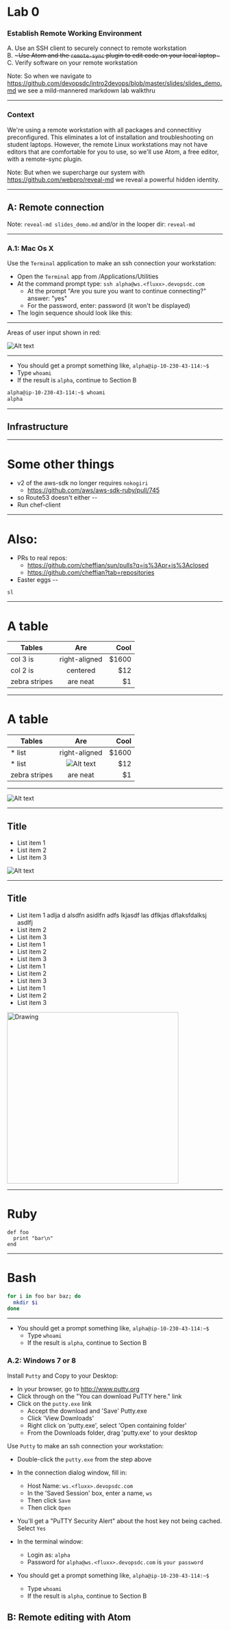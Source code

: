 # Lab 0

### Establish Remote Working Environment

A. Use an SSH client to securely connect to remote workstation<br>
B. ~~~Use Atom and the `remote-sync` plugin to edit code on your local laptop~~~<br>
C. Verify software on your remote workstation

Note: So when we navigate to https://github.com/devopsdc/intro2devops/blob/master/slides/slides_demo.md we see a mild-mannered markdown lab walkthru

----

### Context

We're using a remote workstation with all packages and connectitivy
preconfigured. This eliminates a lot of installation and troubleshooting on
student laptops. However, the remote Linux workstations may not have editors
that are comfortable for you to use, so we'll use Atom, a free editor, with a
remote-sync plugin.

Note: But when we supercharge our system with https://github.com/webpro/reveal-md we reveal a powerful hidden identity.

----

<!-- .slide: data-background="#000000" -->

## A: Remote connection

Note: `reveal-md slides_demo.md` and/or in the looper dir: `reveal-md`

----

<!-- .slide: data-background="#ffffff" -->

### A.1: Mac Os X

Use the `Terminal` application to make an ssh connection your workstation:

- Open the `Terminal` app from /Applications/Utilities
- At the command prompt type: `ssh alpha@ws.<fluxx>.devopsdc.com`
  - At the prompt "Are you sure you want to continue connecting?" answer: "yes"
  - For the password, enter: password (it won't be displayed)
 - The login sequence should look like this:

----


Areas of user input shown in red:

![Alt text](images/putty.png)

----

- You should get a prompt something like, `alpha@ip-10-230-43-114:~$ `
 - Type `whoami`
 - If the result is `alpha`, continue to Section B

```bash
alpha@ip-10-230-43-114:~$ whoami
alpha
```

----


<!-- .slide: data-background="http://static.guim.co.uk/sys-images/Arts/Arts_/Pictures/2015/2/18/1424262922461/Exodus-II-Dubai-UAE-2010--001.jpg" -->

## Infrastructure


----


# Some other things

* v2 of the aws-sdk no longer requires `nokogiri`
  * https://github.com/aws/aws-sdk-ruby/pull/745
* so Route53 doesn't either --
* Run chef-client

----

# Also:

- PRs to real repos:
  - https://github.com/cheffian/sun/pulls?q=is%3Apr+is%3Aclosed
  - https://github.com/cheffian?tab=repositories
- Easter eggs --
```
sl
```

---


# A table

| Tables        | Are           | Cool  |
| ------------- |:-------------:| -----:|
| col 3 is      | right-aligned | $1600 |
| col 2 is      | centered      |   $12 |
| zebra stripes | are neat      |    $1 |

----

# A table

| Tables        | Are           | Cool  |
| ------------- |:-------------:| -----:|
| * list      | right-aligned | $1600 |
| * list      | ![Alt text](images/AWS_market_share.png)    |   $12 |
| zebra stripes | are neat      |    $1 |

---

![Alt text](images/AWS_market_share.png)


----

<!-- .slide: class="two-floating-elements" -->
## Title

* List item 1
* List item 2
* List item 3

![Alt text](images/AWS_market_share.png)

----

<!-- .slide: class="two-floating-elements" -->
## Title

* List item 1 adlja d alsdfn asidlfn adfs lkjasdf las dflkjas dflaksfdalksj asdlfj
* List item 2
* List item 3
* List item 1
* List item 2
* List item 3
* List item 1
* List item 2
* List item 3
* List item 1
* List item 2
* List item 3

<img src="images/AWS_market_share.png" alt="Drawing" style="width: 400px;"/>

----

# Ruby

```
def foo
  print "bar\n"
end
```


----

# Bash

```bash
for i in foo bar baz; do
  mkdir $i
done
```

----

 - You should get a prompt something like, `alpha@ip-10-230-43-114:~$ `
   - Type `whoami`
   - If the result is `alpha`, continue to Section B


### A.2: Windows 7 or 8

Install `Putty` and Copy to your Desktop:

- In your browser, go to http://www.putty.org
- Click through on the "You can download PuTTY here." link
- Click on the `putty.exe` link
  - Accept the download and 'Save' Putty.exe
  - Click 'View Downloads'
  - Right click on 'putty.exe', select 'Open containing folder'
  - From the Downloads folder, drag 'putty.exe' to your desktop


Use `Putty` to make an ssh connection your workstation:

- Double-click the `putty.exe` from the step above
- In the connection dialog window, fill in:
  - Host Name: `ws.<fluxx>.devopsdc.com`
  - In the 'Saved Session' box, enter a name, `ws`
  - Then click `Save`
  - Then click `Open`
- You'll get a "PuTTY Security Alert" about the host key not being cached.
  Select `Yes`
- In the terminal window:
  - Login as: `alpha`
  - Password for `alpha@ws.<fluxx>.devopsdc.com` is `your password`

- You should get a prompt something like, `alpha@ip-10-230-43-114:~$ `
  - Type `whoami`
  - If the result is `alpha`, continue to Section B

## B: Remote editing with Atom
